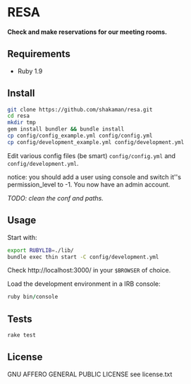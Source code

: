 # RESA

**Check and make reservations for our meeting rooms.**

## Requirements

* Ruby 1.9

## Install

``` bash
git clone https://github.com/shakaman/resa.git
cd resa
mkdir tmp
gem install bundler && bundle install
cp config/config_example.yml config/config.yml
cp config/development_example.yml config/development.yml
```

Edit various config files (be smart) `config/config.yml` and `config/development.yml`.

notice: you should add a user using console and switch it''s permission_level to -1. You now have an admin account.

*TODO: clean the conf and paths.*

## Usage

Start with:

``` bash
export RUBYLIB=./lib/
bundle exec thin start -C config/development.yml
```

Check http://localhost:3000/ in your `$BROWSER` of choice.

Load the development environment in a IRB console:

``` ruby
ruby bin/console
```

## Tests

``` bash
rake test
```

## License

GNU AFFERO GENERAL PUBLIC LICENSE
see license.txt
